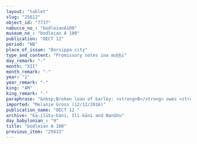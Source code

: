 ```yaml
---
layout: "tablet"
slug: "25612"
object_id: "7737"
nabucco_no_: "bodleianA100"
museum_no_: "bodleian A 100"
publication: "OECT 12"
period: "NB"
place_of_issue: "Borsippa city"
type_and_content: "Promissory notes ina muẖẖi"
day_remark: "-"
month: "XII"
month_remark: "-"
year: "1"
year_remark: "-"
king: "AM"
king_remark: "-"
paraphrase: "&nbsp;Broken loan of barley: <strong>B</strong> owes <strong>A</strong> 0;2.2 kor (84 l) of barley, without interest (<em>qaqqadu</em>). Remainder damaged.<br /> &nbsp;<br /> <strong>A</strong> = &Scaron;ulāya/Rēmūtu/(Ea-)ilūtu-bāni; <strong>B</strong> = Nab&ucirc;-utirri/Ana-Nab&ucirc;-ēre&scaron;<br /> &nbsp;<br /> &nbsp;"
imported: "Melanie Gross (12/12/2016)"
publication_name: "OECT 12 "
archive: "Ea-ilūtu-bāni, Ilī-bāni and Nanāhu"
day_babylonian_: "9"
title: "bodleian A 100"
previous_item: "25615"
---
```

